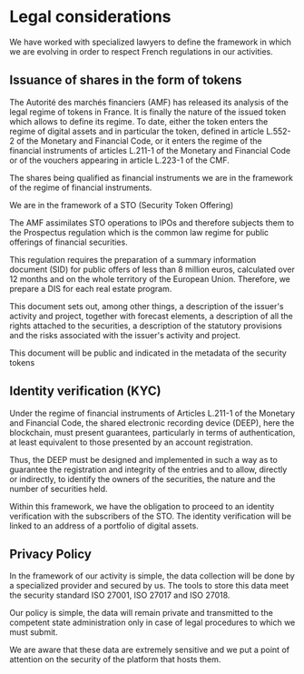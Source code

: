 # Legal considerations

We have worked with specialized lawyers to define the framework in which we are evolving in order to respect French regulations in our activities.

## Issuance of shares in the form of tokens

The Autorité des marchés financiers (AMF) has released its analysis of the legal regime of tokens in France. It is finally the nature of the issued token which allows to define its regime. To date, either the token enters the regime of digital assets and in particular the token, defined in article L.552-2 of the Monetary and Financial Code, or it enters the regime of the financial instruments of articles L.211-1 of the Monetary and Financial Code or of the vouchers appearing in article L.223-1 of the CMF. 

The shares being qualified as financial instruments we are in the framework of the regime of financial instruments.

We are in the framework of a STO (Security Token Offering) 

The AMF assimilates STO operations to IPOs and therefore subjects them to the Prospectus regulation which is the common law regime for public offerings of financial securities. 

This regulation requires the preparation of a summary information document (SID) for public offers of less than 8 million euros, calculated over 12 months and on the whole territory of the European Union. Therefore, we prepare a DIS for each real estate program. 

This document sets out, among other things, a description of the issuer's activity and project, together with forecast elements, a description of all the rights attached to the securities, a description of the statutory provisions and the risks associated with the issuer's activity and project.

This document will be public and indicated in the metadata of the security tokens


## Identity verification (KYC)

Under the regime of financial instruments of Articles L.211-1 of the Monetary and Financial Code, the shared electronic recording device (DEEP), here the blockchain, must present guarantees, particularly in terms of authentication, at least equivalent to those presented by an account registration. 

Thus, the DEEP must be designed and implemented in such a way as to guarantee the registration and integrity of the entries and to allow, directly or indirectly, to identify the owners of the securities, the nature and the number of securities held.

Within this framework, we have the obligation to proceed to an identity verification with the subscribers of the STO. 
The identity verification will be linked to an address of a portfolio of digital assets. 

## Privacy Policy

In the framework of our activity is simple, the data collection will be done by a specialized provider and secured by us. The tools to store this data meet the security standard ISO 27001, ISO 27017 and ISO 27018.

Our policy is simple, the data will remain private and transmitted to the competent state administration only in case of legal procedures to which we must submit.

We are aware that these data are extremely sensitive and we put a point of attention on the security of the platform that hosts them.
